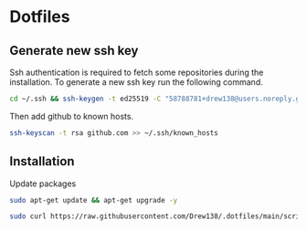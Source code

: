 # Dotfiles

## Generate new ssh key

Ssh authentication is required to fetch some repositories during the installation. To generate a new ssh key run the following command.

```bash
cd ~/.ssh && ssh-keygen -t ed25519 -C "58788781+drew138@users.noreply.github.com"
```

Then add github to known hosts.

```bash
ssh-keyscan -t rsa github.com >> ~/.ssh/known_hosts
```

## Installation

Update packages
```bash
sudo apt-get update && apt-get upgrade -y
```

```bash
sudo curl https://raw.githubusercontent.com/Drew138/.dotfiles/main/scripts/install.sh | bash
```
